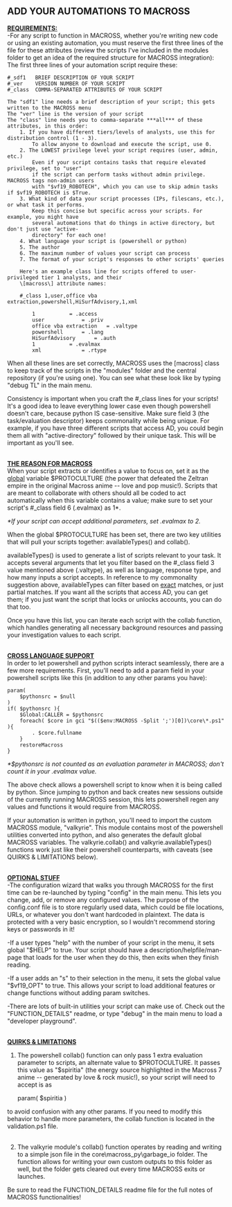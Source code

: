 ## ADD YOUR AUTOMATIONS TO MACROSS

<b><u>REQUIREMENTS:</u></b><br>
-For any script to function in MACROSS, whether you're writing new code or using an existing automation, you must reserve the first three lines of the file for these attributes (review the scripts I've included in the modules folder to get an idea of the required structure for MACROSS integration):
<br>
The first three lines of your automation script require these:<br>

	#_sdf1   BRIEF DESCRIPTION OF YOUR SCRIPT
	#_ver    VERSION NUMBER OF YOUR SCRIPT
	#_class  COMMA-SEPARATED ATTRIBUTES OF YOUR SCRIPT

	The "sdf1" line needs a brief description of your script; this gets written to the MACROSS menu
	The "ver" line is the version of your script
	The "class" line needs you to comma-separate ***all*** of these attributes, in this order:
		1. If you have different tiers/levels of analysts, use this for distribution control (1 - 3).
			To allow anyone to download and execute the script, use 0.
		2. The LOWEST privilege level your script requires (user, admin, etc.)
			Even if your script contains tasks that require elevated privilege, set to "user"
			if the script can perform tasks without admin privilege. MACROSS tags non-admin users 
   			with "$vf19_ROBOTECH", which you can use to skip admin tasks if $vf19_ROBOTECH is $True.
		3. What kind of data your script processes (IPs, filescans, etc.), or what task it performs.
  			Keep this concise but specific across your scripts. For example, you might have
     		several automations that do things in active directory, but don't just use "active-
			directory" for each one!
		4. What language your script is (powershell or python)
		5. The author
		6. The maximum number of values your script can process
		7. The format of your script's responses to other scripts' queries

		Here's an example class line for scripts offered to user-privileged tier 1 analysts, and their
  		\[macross\] attribute names:
		
		#_class 1,user,office vba extraction,powershell,HiSurfAdvisory,1,xml

			1 			= .access
			user			= .priv
			office vba extraction 	= .valtype
			powershell 		= .lang
			HiSurfAdvisory 		= .auth
			1 			= .evalmax
			xml 			= .rtype

When all these lines are set correctly, MACROSS uses the \[macross\] class to keep track of the scripts in the "modules" folder and the central repository (if you're using one). You can see what these look like by typing "debug TL" in the main menu.

Consistency is important when you craft the #_class lines for your scripts! It's a good idea to leave everything lower case even though powershell doesn't care, because python IS case-sensitive. Make sure field 3 (the task/evaluation descriptor) keeps commonality while being unique. For example, if you have three different scripts that access AD, you could begin them all with "active-directory" followed by their unique task. This will be important as you'll see.<br><br>

<b><u>THE REASON FOR MACROSS</u></b><br>
When your script extracts or identifies a value to focus on, set it as the <u>global</u> variable $PROTOCULTURE (the power that defeated the Zeltran empire in the original Macross anime -- love and pop music!). Scripts that are meant to collaborate with others should all be coded to act automatically when this variable contains a value; make sure to set your script's #_class field 6 (.evalmax) as 1*.

<i>*If your script can accept additional parameters, set .evalmax to 2.</i>

When the global $PROTOCULTURE has been set, there are two key utilities that will pull your scripts together: availableTypes() and collab().<br>

availableTypes() is used to generate a list of scripts relevant to your task. It accepts several arguments that let you filter based on the #_class field 3 value mentioned above (.valtype), as well as language, response type, and how many inputs a script accepts. In reference to my commonality suggestion above, availableTypes can filter based on <u>exact</u> matches, or just partial matches. If you want all the scripts that access AD, you can get them; if you just want the script that locks or unlocks accounts, you can do that too.

Once you have this list, you can iterate each script with the collab function, which handles generating all necessary background resources and passing your investigation values to each script.<br><br>

<b><u>CROSS LANGUAGE SUPPORT</u></b><br>
In order to let powershell and python scripts interact seamlessly, there are a few more requirements. First, you'll need to add a param field in your powershell scripts like this (in addition to any other params you have):

	param(
    	$pythonsrc = $null
	)
	if( $pythonsrc ){
		$Global:CALLER = $pythonsrc
		foreach( $core in gci "$(($env:MACROSS -Split ';')[0])\core\*.ps1" ){ 
			. $core.fullname 
		}
		restoreMacross
	}

<i>*$pythonsrc is not counted as an evaluation parameter in MACROSS; don't count it in your .evalmax value.</i>

The above check allows a powershell script to know when it is being called by python. Since jumping to python and back creates new sessions outside of the currently running MACROSS session, this lets powershell regen any values and functions it would require from MACROSS.

If your automation is written in python, you'll need to import the custom MACROSS module, "valkyrie". This module contains most of the powershell utilities converted into python, and also generates the default global MACROSS variables. The valkyrie.collab() and valkyrie.availableTypes() functions work just like their powershell counterparts, with caveats (see QUIRKS & LIMITATIONS below).<br><br>


<b><u>OPTIONAL STUFF</u></b><br>
-The configuration wizard that walks you through MACROSS for the first time can be re-launched by typing "config" in the main menu. This lets you change, add, or remove any configured values. The purpose of the config.conf file is to store regularly used data, which could be file locations, URLs, or whatever you don't want hardcoded in plaintext. The data is protected with a very basic encryption, so I wouldn't recommend storing keys or passwords in it!<br>

-If a user types "help" with the number of your script in the menu, it sets global "$HELP" to true. Your script should have a description/helpfile/man-page that loads for the user when they do this, then exits when they finish reading.<br>

-If a user adds an "s" to their selection in the menu, it sets the global value "$vf19_OPT" to true. This allows your script to load additional features or change functions without adding param switches.<br>

-There are lots of built-in utilities your script can make use of. Check out the "FUNCTION_DETAILS" readme, or type "debug" in the main menu to load a "developer playground".<br><br>


<b><u>QUIRKS & LIMITATIONS</u></b><br>
1. The powershell collab() function can only pass 1 extra evaluation parameter to scripts, an alternate value to $PROTOCULTURE. It passes this value as "$spiritia" (the energy source highlighted in the Macross 7 anime -- generated by love & rock music!), so your script will need to accept is as<br>

	param( $spiritia )

to avoid confusion with any other params. If you need to modify this behavior to handle more parameters, the collab function is located in the validation.ps1 file.<br><br>

2. The valkyrie module's collab() function operates by reading and writing to a simple json file in the core\macross_py\garbage_io folder. The function allows for writing your own custom outputs to this folder as well, but the folder gets cleared out every time MACROSS exits or launches.


Be sure to read the FUNCTION_DETAILS readme file for the full notes of MACROSS functionalities!
